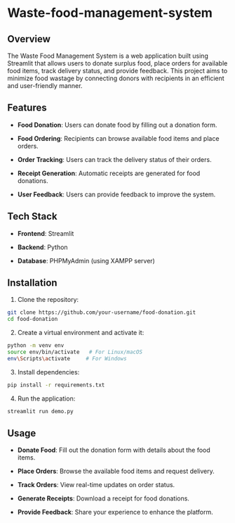 # Waste-food-management-system

## Overview
The Waste Food Management System is a web application built using Streamlit that allows users to donate surplus food, place orders for available food items, track delivery status, and provide feedback. This project aims to minimize food wastage by connecting donors with recipients in an efficient and user-friendly manner.

## Features

- **Food Donation**: Users can donate food by filling out a donation form.

- **Food Ordering**: Recipients can browse available food items and place orders.

- **Order Tracking**: Users can track the delivery status of their orders.

- **Receipt Generation**: Automatic receipts are generated for food donations.

- **User Feedback**: Users can provide feedback to improve the system.

## Tech Stack

- **Frontend**: Streamlit

- **Backend**: Python

- **Database**: PHPMyAdmin (using XAMPP server) 

## Installation

1. Clone the repository:
```sh
git clone https://github.com/your-username/food-donation.git
cd food-donation
```

2. Create a virtual environment and activate it:
```sh
python -m venv env
source env/bin/activate   # For Linux/macOS
env\Scripts\activate     # For Windows
```
3. Install dependencies:
```sh
pip install -r requirements.txt
```
4. Run the application:
```sh
streamlit run demo.py
```
## Usage

- **Donate Food**: Fill out the donation form with details about the food items.

- **Place Orders**: Browse the available food items and request delivery.

- **Track Orders**: View real-time updates on order status.

- **Generate Receipts**: Download a receipt for food donations.

- **Provide Feedback**: Share your experience to enhance the platform.
